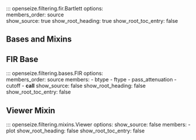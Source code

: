 ::: openseize.filtering.fir.Bartlett
    options:    
        members_order:
            source  
        show_source: 
            true
        show_root_heading:
            true
        show_root_toc_entry: 
            false

## **Bases and Mixins**

## FIR Base
::: openseize.filtering.bases.FIR
    options:    
        members_order:
            source
        members:
            - btype
            - ftype
            - pass_attenuation
            - cutoff
            - __call__
        show_source: 
            false
        show_root_heading:
            false
        show_root_toc_entry: 
            false

## Viewer Mixin
::: openseize.filtering.mixins.Viewer
    options:
        show_source: 
            false
        members:
            - plot
        show_root_heading:
            false
        show_root_toc_entry: 
            false

